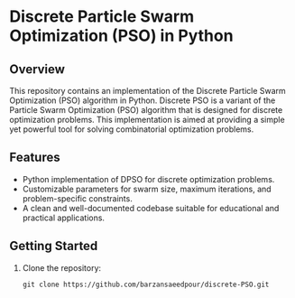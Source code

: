 # Discrete Particle Swarm Optimization (PSO) in Python

## Overview

This repository contains an implementation of the Discrete Particle Swarm Optimization (PSO) algorithm in Python. Discrete PSO is a variant of the Particle Swarm Optimization (PSO) algorithm that is designed for discrete optimization problems. This implementation is aimed at providing a simple yet powerful tool for solving combinatorial optimization problems.

## Features

- Python implementation of DPSO for discrete optimization problems.
- Customizable parameters for swarm size, maximum iterations, and problem-specific constraints.
- A clean and well-documented codebase suitable for educational and practical applications.

## Getting Started

1. Clone the repository:

   ```
   git clone https://github.com/barzansaeedpour/discrete-PSO.git
   ```
